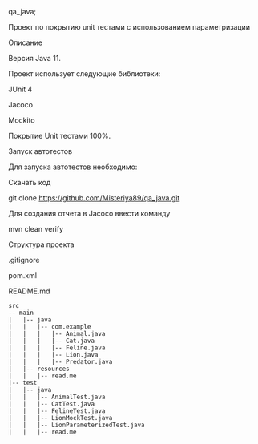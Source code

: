 qa_java;

Проект по покрытию unit тестами с использованием параметризации

Описание

Версия Java 11.

Проект использует следующие библиотеки:

JUnit 4

Jacoco

Mockito

Покрытие Unit тестами 100%.

Запуск автотестов

Для запуска автотестов необходимо:

Скачать код

git clone https://github.com/Misteriya89/qa_java.git

Для создания отчета в Jacoco ввести команду

mvn clean verify

Структура проекта

.gitignore

pom.xml

README.md

```
src
-- main
|   |-- java
|   |   |-- com.example
|   |   |   |-- Animal.java
|   |   |   |-- Cat.java
|   |   |   |-- Feline.java
|   |   |   |-- Lion.java
|   |   |   |-- Predator.java
|   |-- resources
|   |   |-- read.me
|-- test
|   |-- java
|   |   |-- AnimalTest.java
|   |   |-- CatTest.java
|   |   |-- FelineTest.java
|   |   |-- LionMockTest.java
|   |   |-- LionParameterizedTest.java
|   |   |-- read.me
```